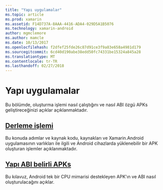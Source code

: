 ```yaml
---
title: "Yapı uygulamalar"
ms.topic: article
ms.prod: xamarin
ms.assetid: F14D737A-8AAA-4416-ADA4-029D5A1B5076
ms.technology: xamarin-android
author: mgmclemore
ms.author: mamcle
ms.date: 10/13/2017
ms.openlocfilehash: f2dfef25fde26c87d91ce3f9a83e658a4981d179
ms.sourcegitcommit: 6cd40d190abe38edd50fc74331be15324a845a28
ms.translationtype: MT
ms.contentlocale: tr-TR
ms.lasthandoff: 02/27/2018
---
```

# <a name="building-apps"></a>Yapı uygulamalar

Bu bölümde, oluşturma işlemi nasıl çalıştığını ve nasıl ABI özgü APKs geliştireceğinizi açıklar açıklanmaktadır.



##  <a name="build-processandroiddeploy-testbuilding-appsbuild-processmd"></a>[Derleme işlemi](~/android/deploy-test/building-apps/build-process.md)

Bu konuda adımlar ve kaynak kodu, kaynakları ve Xamarin.Android uygulamasının varlıkları ile ilgili ve Android cihazlarda yüklenebilir bir APK oluşturan işlemler açıklanmaktadır.


##  <a name="building-abi-specific-apksandroiddeploy-testbuilding-appsabi-specific-apksmd"></a>[Yapı ABI belirli APKs](~/android/deploy-test/building-apps/abi-specific-apks.md)

Bu kılavuz, Android tek bir CPU mimarisi destekleyen APK'ın ve ABI nasıl oluşturulacağını açıklar.

